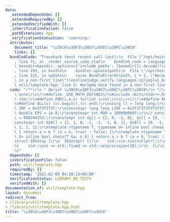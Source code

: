 ```yaml
---
data:
  _extendedDependsOn: []
  _extendedRequiredBy: []
  _extendedVerifiedWith: []
  _isVerificationFailed: false
  _pathExtension: hpp
  _verificationStatusIcon: ':warning:'
  attributes:
    document_title: "\u30C6\u30F3\u30D7\u30EC\u30FC\u30C8"
    links: []
  bundledCode: "Traceback (most recent call last):\n  File \"/opt/hostedtoolcache/Python/3.9.1/x64/lib/python3.9/site-packages/onlinejudge_verify/documentation/build.py\"\
    , line 71, in _render_source_code_stat\n    bundled_code = language.bundle(stat.path,\
    \ basedir=basedir, options={'include_paths': [basedir]}).decode()\n  File \"/opt/hostedtoolcache/Python/3.9.1/x64/lib/python3.9/site-packages/onlinejudge_verify/languages/cplusplus.py\"\
    , line 193, in bundle\n    bundler.update(path)\n  File \"/opt/hostedtoolcache/Python/3.9.1/x64/lib/python3.9/site-packages/onlinejudge_verify/languages/cplusplus_bundle.py\"\
    , line 312, in update\n    raise BundleErrorAt(path, i + 1, \"#pragma once found\
    \ in a non-first line\")\nonlinejudge_verify.languages.cplusplus_bundle.BundleErrorAt:\
    \ util/template.hpp: line 5: #pragma once found in a non-first line\n"
  code: "/**\r\n * @brief \u30C6\u30F3\u30D7\u30EC\u30FC\u30C8\r\n */\r\n\r\n#pragma\
    \ once\r\n\r\n#define _USE_MATH_DEFINES\r\n#include <bits/stdc++.h>\r\nusing namespace\
    \ std;\r\n#define FOR(i,m,n) for(int i=(m);i<(n);++i)\r\n#define REP(i,n) FOR(i,0,n)\r\
    \n#define ALL(v) (v).begin(),(v).end()\r\nusing ll = long long;\r\nconstexpr int\
    \ INF = 0x3f3f3f3f;\r\nconstexpr long long LINF = 0x3f3f3f3f3f3f3f3fLL;\r\nconstexpr\
    \ double EPS = 1e-8;\r\nconstexpr int MOD = 1000000007;\r\n// constexpr int MOD\
    \ = 998244353;\r\nconstexpr int dy[] = {1, 0, -1, 0}, dx[] = {0, -1, 0, 1};\r\n\
    constexpr int dy8[] = {1, 1, 0, -1, -1, -1, 0, 1}, dx8[] = {0, -1, -1, -1, 0,\
    \ 1, 1, 1};\r\ntemplate <typename T, typename U> inline bool chmax(T &a, U b)\
    \ { return a < b ? (a = b, true) : false; }\r\ntemplate <typename T, typename\
    \ U> inline bool chmin(T &a, U b) { return a > b ? (a = b, true) : false; }\r\n\
    struct IOSetup {\r\n  IOSetup() {\r\n    std::cin.tie(nullptr);\r\n    std::ios_base::sync_with_stdio(false);\r\
    \n    std::cout << std::fixed << std::setprecision(20);\r\n  }\r\n} iosetup;\r\
    \n"
  dependsOn: []
  isVerificationFile: false
  path: util/template.hpp
  requiredBy: []
  timestamp: '2021-02-09 04:38:15+09:00'
  verificationStatus: LIBRARY_NO_TESTS
  verifiedWith: []
documentation_of: util/template.hpp
layout: document
redirect_from:
- /library/util/template.hpp
- /library/util/template.hpp.html
title: "\u30C6\u30F3\u30D7\u30EC\u30FC\u30C8"
---
```

